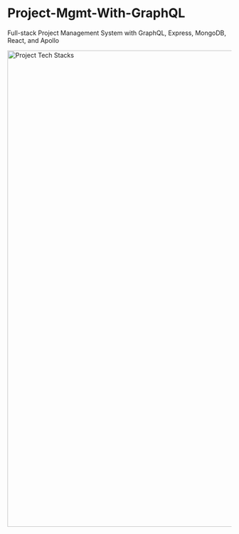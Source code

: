 # Project-Mgmt-With-GraphQL
Full-stack Project Management System with GraphQL, Express, MongoDB, React, and Apollo

<img width="1069" alt="Project Tech Stacks" src="https://github.com/harikiranvusirikala/Project-Mgmt-With-GraphQL/assets/25457325/fd24a634-963e-43ca-9a74-873a1338a1f1">
